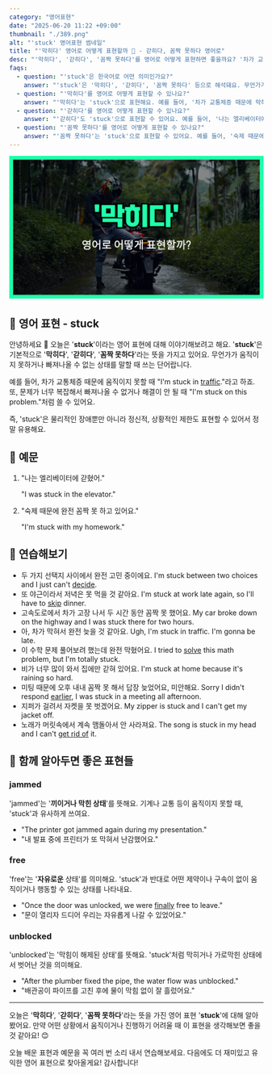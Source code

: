```yaml
---
category: "영어표현"
date: "2025-06-20 11:22 +09:00"
thumbnail: "./389.png"
alt: "'stuck' 영어표현 썸네일"
title: "'막히다' 영어로 어떻게 표현할까 🛑 - 갇히다, 꼼짝 못하다 영어로"
desc: "'막히다', '갇히다', '꼼짝 못하다'를 영어로 어떻게 표현하면 좋을까요? '차가 교통체증 때문에 막혀서 움직이지 못해요.', '엘리베이터에 갇혔어요.' 등을 영어로 표현하는 법을 배워봅시다. 다양한 예문을 통해서 연습하고 본인의 표현으로 만들어 보세요."
faqs:
  - question: "'stuck'은 한국어로 어떤 의미인가요?"
    answer: "'stuck'은 '막히다', '갇히다', '꼼짝 못하다' 등으로 해석돼요. 무언가가 움직이지 못하거나 빠져나올 수 없는 상태를 뜻해요."
  - question: "'막히다'를 영어로 어떻게 표현할 수 있나요?"
    answer: "'막히다'는 'stuck'으로 표현해요. 예를 들어, '차가 교통체증 때문에 막혀서 움직이지 못해요.'는 'I'm stuck in traffic.'이라고 말해요."
  - question: "'갇히다'를 영어로 어떻게 표현할 수 있나요?"
    answer: "'갇히다'도 'stuck'으로 표현할 수 있어요. 예를 들어, '나는 엘리베이터에 갇혔어.'는 'I was stuck in the elevator.'라고 해요."
  - question: "'꼼짝 못하다'를 영어로 어떻게 표현할 수 있나요?"
    answer: "'꼼짝 못하다'는 'stuck'으로 표현할 수 있어요. 예를 들어, '숙제 때문에 완전 꼼짝 못 하고 있어요.'는 'I'm stuck with my homework.'라고 말해요."
---
```


!['stuck' 영어표현](./389.png)

## 🌟 영어 표현 - stuck

안녕하세요 👋 오늘은 '**stuck**'이라는 영어 표현에 대해 이야기해보려고 해요. '**stuck**'은 기본적으로 '**막히다**', '**갇히다**', '**꼼짝 못하다**'라는 뜻을 가지고 있어요. 무언가가 움직이지 못하거나 빠져나올 수 없는 상태를 말할 때 쓰는 단어랍니다.

예를 들어, 차가 교통체증 때문에 움직이지 못할 때 "I'm stuck in [traffic](/blog/in-english/384.traffic/)."라고 하죠. 또, 문제가 너무 복잡해서 빠져나올 수 없거나 해결이 안 될 때 "I'm stuck on this problem."처럼 쓸 수 있어요.

즉, 'stuck'은 물리적인 장애뿐만 아니라 정신적, 상황적인 제한도 표현할 수 있어서 정말 유용해요.

## 📖 예문

1. "나는 엘리베이터에 갇혔어."

   "I was stuck in the elevator."

2. "숙제 때문에 완전 꼼짝 못 하고 있어요."

   "I'm stuck with my homework."

## 💬 연습해보기

<ul data-interactive-list>

  <li data-interactive-item>
    <span data-toggler>두 가지 선택지 사이에서 완전 고민 중이에요.</span>
    <span data-answer>I'm stuck between two choices and I just can't <a href="/blog/in-english/062.decide-to/">decide</a>.</span>
  </li>

  <li data-interactive-item>
    <span data-toggler>또 야근이라서 저녁은 못 먹을 것 같아요.</span>
    <span data-answer>I'm stuck at work late again, so I'll have to <a href="/blog/in-english/369.skip/">skip</a> dinner.</span>
  </li>

  <li data-interactive-item>
    <span data-toggler>고속도로에서 차가 고장 나서 두 시간 동안 꼼짝 못 했어요.</span>
    <span data-answer>My car broke down on the highway and I was stuck there for two hours.</span>
  </li>

  <li data-interactive-item>
    <span data-toggler>아, 차가 막혀서 완전 늦을 것 같아요.</span>
    <span data-answer>Ugh, I'm stuck in traffic. I'm gonna be late.</span>
  </li>

  <li data-interactive-item>
    <span data-toggler>이 수학 문제 풀어보려 했는데 완전 막혔어요.</span>
    <span data-answer>I tried to <a href="/blog/in-english/455.solve/">solve</a> this math problem, but I'm totally stuck.</span>
  </li>

  <li data-interactive-item>
    <span data-toggler>비가 너무 많이 와서 집에만 갇혀 있어요.</span>
    <span data-answer>I'm stuck at home because it's raining so hard.</span>
  </li>

  <li data-interactive-item>
    <span data-toggler>미팅 때문에 오후 내내 꼼짝 못 해서 답장 늦었어요, 미안해요.</span>
    <span data-answer>Sorry I didn't respond <a href="/blog/in-english/397.earlier/">earlier</a>, I was stuck in a meeting all afternoon.</span>
  </li>

  <li data-interactive-item>
    <span data-toggler>지퍼가 걸려서 자켓을 못 벗겠어요.</span>
    <span data-answer>My zipper is stuck and I can't get my jacket off.</span>
  </li>

  <li data-interactive-item>
    <span data-toggler>노래가 머릿속에서 계속 맴돌아서 안 사라져요.</span>
    <span data-answer>The song is stuck in my head and I can't <a href="/blog/in-english/398.get-rid-of/">get rid of</a> it.</span>
  </li>

</ul>

## 🤝 함께 알아두면 좋은 표현들

### jammed

'jammed'는 '**끼이거나 막힌 상태**'를 뜻해요. 기계나 교통 등이 움직이지 못할 때, 'stuck'과 유사하게 쓰여요.

- "The printer got jammed again during my presentation."
- "내 발표 중에 프린터가 또 막혀서 난감했어요."

### free

'free'는 '**자유로운** 상태'를 의미해요. 'stuck'과 반대로 어떤 제약이나 구속이 없이 움직이거나 행동할 수 있는 상태를 나타내요.

- "Once the door was unlocked, we were <a href="/blog/in-english/182.finally/">finally</a> free to leave."
- "문이 열리자 드디어 우리는 자유롭게 나갈 수 있었어요."

### unblocked

'unblocked'는 '막힘이 해제된 상태'를 뜻해요. 'stuck'처럼 막히거나 가로막힌 상태에서 벗어난 것을 의미해요.

- "After the plumber fixed the pipe, the water flow was unblocked."
- "배관공이 파이프를 고친 후에 물이 막힘 없이 잘 흘렀어요."

---

오늘은 '**막히다**', '**갇히다**', '**꼼짝 못하다**'라는 뜻을 가진 영어 표현 '**stuck**'에 대해 알아봤어요. 만약 어떤 상황에서 움직이거나 진행하기 어려울 때 이 표현을 생각해보면 좋을 것 같아요! 😊

오늘 배운 표현과 예문을 꼭 여러 번 소리 내서 연습해보세요. 다음에도 더 재미있고 유익한 영어 표현으로 찾아올게요! 감사합니다!

